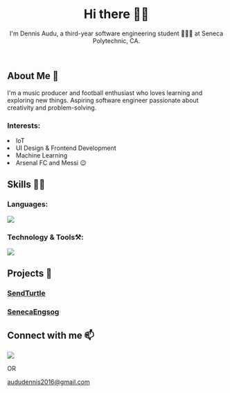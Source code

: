 <h1 align="center">Hi there 👋🏾</h1> 
<p align="center">
  I'm Dennis Audu, a third-year software engineering student 👨🏾‍💻 at Seneca Polytechnic, CA. 
</p>

<br>
<h2 align="left" >About Me 💬</h2>
<div align="left">
I'm a music producer and football enthusiast who loves learning and exploring new things. 
Aspiring software engineer passionate about creativity and problem-solving.

<h3>Interests: </h3>
<li>IoT</li>
<li>UI Design & Frontend Development</li>
<li>Machine Learning</li>
<li>Arsenal FC and Messi 😉</li>
</div>

<h2 align="left">Skills 🤹🏾</h2>
<div align="left">
    <h3>Languages:</h3>
    <img src="https://skillicons.dev/icons?i=c,cpp,python,javascript"/><br>
    <h3>Technology & Tools⚒️:</h3>
    <img src="https://skillicons.dev/icons?i=nodejs,react,redux,express,redis,tailwind,git,selenium" /><br>
</div>

<h2 align="left">Projects  🔭</h2>
<div align="left">
    <h3><a href="#">SendTurtle</a></h3>
    <h3><a href="#">SenecaEngsog</a></h3>
</div>

## Connect with me 📫 
<p align="left">
  <a href="https://linkedin.com/in/dennis-audu-8450191a2" target='_blank'>
    <img src="https://skillicons.dev/icons?i=linkedin"/>
  </a> 
  <p>OR</p>
  <a href="mailto:aududennis2016@gmail.com">aududennis2016@gmail.com</a>
</p>

